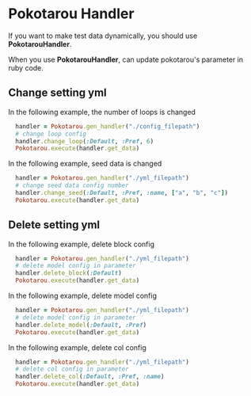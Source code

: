 # Pokotarou Handler

If you want to make test data dynamically, you should use __PokotarouHandler__.

When you use __PokotarouHandler__, can update pokotarou's parameter  in ruby code.


## Change setting yml

In the following example, the number of loops is changed

```ruby
  handler = Pokotarou.gen_handler("./config_filepath")
  # change loop config
  handler.change_loop(:Default, :Pref, 6)
  Pokotarou.execute(handler.get_data)
```


In the following example, seed data is changed

```ruby
  handler = Pokotarou.gen_handler("./yml_filepath")
  # change seed data config number
  handler.change_seed(:Default, :Pref, :name, ["a", "b", "c"])
  Pokotarou.execute(handler.get_data)
```

## Delete setting yml

In the following example, delete block config

```ruby
  handler = Pokotarou.gen_handler("./yml_filepath")
  # delete model config in parameter
  handler.delete_block(:Default)
  Pokotarou.execute(handler.get_data)
```

In the following example, delete model config

```ruby
  handler = Pokotarou.gen_handler("./yml_filepath")
  # delete model config in parameter
  handler.delete_model(:Default, :Pref)
  Pokotarou.execute(handler.get_data)
```

In the following example, delete col config

```ruby
  handler = Pokotarou.gen_handler("./yml_filepath")
  # delete col config in parameter
  handler.delete_col(:Default, :Pref, :name)
  Pokotarou.execute(handler.get_data)
```